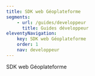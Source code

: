 ```yaml
---
title: SDK web Géoplateforme
segments:
    - url: /guides/developpeur
      title: Guides développeur
eleventyNavigation:
    key: SDK web Géoplateforme
    order: 1
    nav: developpeur
---
```


SDK web Géoplateforme
